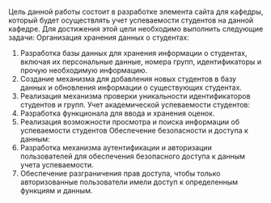 Цель данной работы состоит в разработке элемента сайта для кафедры, который будет осуществлять учет успеваемости студентов на данной кафедре. Для достижения этой цели необходимо выполнить следующие задачи:
Организация хранения данных о студентах:
1. Разработка базы данных для хранения информации о студентах, включая их персональные данные, номера групп, идентификаторы и прочую необходимую информацию.
2. Создание механизма для добавления новых студентов в базу данных и обновления информации о существующих студентах.
3. Реализация механизма проверки уникальности идентификаторов
студентов и групп. Учет академической успеваемости студентов:
1. Разработка функционала для ввода и хранения оценок.
2. Реализация возможности просмотра и поиска информации об успеваемости студентов
Обеспечение безопасности и доступа к данным:
1. Разработка механизма аутентификации и авторизации пользователей для обеспечения безопасного доступа к данным учета успеваемости.
2. Обеспечение разграничения прав доступа, чтобы только авторизованные пользователи имели доступ к определенным функциям и данным.
